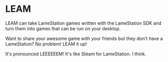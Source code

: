 LEAM
====

LEAM can take LameStation games written with the LameStation SDK and turn them into games that can be run on your desktop.

Want to share your awesome game with your friends but they don't have a LameStation? No problem! LEAM it up!

It's pronounced LEEEEEEM! It's like Steam for LameStation. I think.
